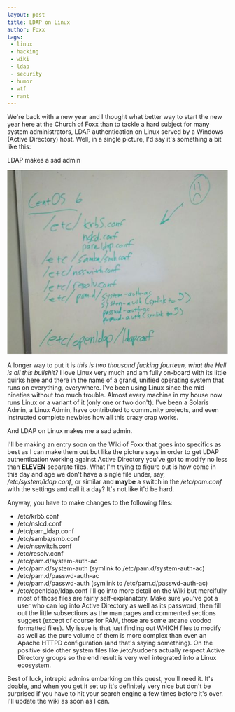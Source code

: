```yaml
---
layout: post
title: LDAP on Linux
author: Foxx
tags:
 - linux
 - hacking
 - wiki
 - ldap
 - security
 - humor
 - wtf
 - rant
---
```

We're back with a new year and I thought what better way to start the new year here at the Church of Foxx than to tackle a hard subject for many system administrators, LDAP authentication on Linux served by a Windows (Active Directory) host.  Well, in a single picture, I'd say it's something a bit like this:

LDAP makes a sad admin

![Sad Admin](/images/b4606551625d0f4238208b25dcc16cfc_f20.jpg)

A longer way to put it is *this is two thousand fucking fourteen, what the Hell is all this bullshit?*  I love Linux very much and am fully on-board with its little quirks here and there in the name of a grand, unified operating system that runs on everything, everywhere.  I've been using Linux since the mid nineties without too much trouble.  Almost every machine in my house now runs Linux or a variant of it (only one or two don't).  I've been a Solaris Admin, a Linux Admin, have contributed to community projects, and even instructed complete newbies how all this crazy crap works.

And LDAP on Linux makes me a sad admin.

I'll be making an entry soon on the Wiki of Foxx that goes into specifics as best as I can make them out but like the picture says in order to get LDAP authentication working against Active Directory you've got to modify no less than __ELEVEN__ separate files.  What I'm trying to figure out is how come in this day and age we don't have a single file under, say, */etc/system/ldap.conf*, or similar and __maybe__ a switch in the */etc/pam.conf* with the settings and call it a day?  It's not like it'd be hard.

Anyway, you have to make changes to the following files:

* /etc/krb5.conf
* /etc/nslcd.conf
* /etc/pam_ldap.conf
* /etc/samba/smb.conf
* /etc/nsswitch.conf
* /etc/resolv.conf
* /etc/pam.d/system-auth-ac
* /etc/pam.d/system-auth (symlink to /etc/pam.d/system-auth-ac)
* /etc/pam.d/passwd-auth-ac
* /etc/pam.d/passwd-auth (symlink to /etc/pam.d/passwd-auth-ac)
* /etc/openldap/ldap.conf
I'll go into more detail on the Wiki but mercifully most of those files are fairly self-explanatory.  Make sure you've got a user who can log into Active Directory as well as its password, then fill out the little subsections as the man pages and commented sections suggest (except of course for PAM, those are some arcane voodoo formatted files).  My issue is that just finding out WHICH files to modify as well as the pure volume of them is more complex than even an Apache HTTPD configuration (and that's saying something).  On the positive side other system files like /etc/sudoers actually respect Active Directory groups so the end result is very well integrated into a Linux ecosystem.

Best of luck, intrepid admins embarking on this quest, you'll need it.  It's doable, and when you get it set up it's definitely very nice but don't be surprised if you have to hit your search engine a few times before it's over.  I'll update the wiki as soon as I can.
